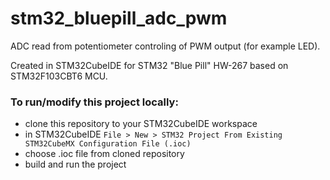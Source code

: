 # stm32_bluepill_adc_pwm

ADC read from potentiometer controling of PWM output (for example LED). 

Created in STM32CubeIDE for STM32 "Blue Pill" HW-267 based on STM32F103CBT6 MCU. 

### To run/modify this project locally:

* clone this repository to your STM32CubeIDE workspace
* in STM32CubeIDE `File > New > STM32 Project From Existing STM32CubeMX Configuration File (.ioc)`
* choose .ioc file from cloned repository
* build and run the project